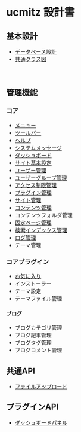 # ucmitz 設計書

## 基本設計

- [データベース設計](./db)
- [共通クラス図](./common/index)

　
## 管理機能

### コア
- [メニュー](./common/menu.md)
- [ツールバー](./common/toolbar.md)
- [ヘルプ](./common/help.md)
- [システムメッセージ](./common/system_message.md)
- [ダッシュボード](./dashboard/index.md)
- [サイト基本設定](./site_configs/index)
- [ユーザー管理](./users/index)
- [ユーザーグループ管理](./user_groups/index)
- [アクセス制限管理](./permissions/index)
- [プラグイン管理](./plugins/index)
- [サイト管理](./sites/index) 
- [コンテンツ管理](./contents/index)
- コンテンツフォルダ管理
- [固定ページ管理](./pages/index)
- [検索インデックス管理](./search_indexes/index)
- [ログ管理](./dblogs/index)
- テーマ管理

### コアプラグイン
- [お気に入り](./favorites/index)
- インストーラー
- テーマ設定
- テーマファイル管理

#### ブログ
- ブログカテゴリ管理
- ブログ記事管理
- ブログタグ管理
- ブログコメント管理
　
## 共通API
- [ファイルアップロード](./common/upload)

## プラグインAPI
- [ダッシュボードパネル](./dashboard/dashboard_panel)
